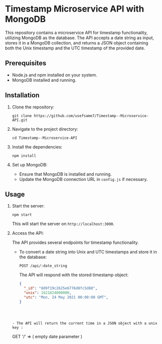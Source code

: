 # Timestamp Microservice API with MongoDB

This repository contains a microservice API for timestamp functionality, utilizing MongoDB as the database. The API accepts a date string as input, stores it in a MongoDB collection, and returns a JSON object containing both the Unix timestamp and the UTC timestamp of the provided date.

## Prerequisites

- Node.js and npm installed on your system.
- MongoDB installed and running.

## Installation

1. Clone the repository:

   ```shell
   git clone https://github.com/usefsame7/Timestamp--Microservice-API.git
   ```

2. Navigate to the project directory:

   ```shell
   cd Timestamp--Microservice-API
   ```

3. Install the dependencies:

   ```shell
   npm install
   ```

4. Set up MongoDB:

   - Ensure that MongoDB is installed and running.
   - Update the MongoDB connection URL in `config.js` if necessary.

## Usage

1. Start the server:

   ```shell
   npm start
   ```

   This will start the server on `http://localhost:3000`.

2. Access the API:

   The API provides several endpoints for timestamp functionality.

   - To convert a date string into Unix and UTC timestamps and store it in the database:

     ```
     POST /api/:date_string
     ```

     The API will respond with the stored timestamp object:

     ```json
     {
       "_id": "609f19c2625e6776d8fc5d88",
       "unix": 1621824000000,
       "utc": "Mon, 24 May 2021 00:00:00 GMT",
     }
    ```

  

   - The API will return the current time in a JSON object with a unix key :

     ```
     GET '/'   => ( empty date parameter )
     ```

     
     

